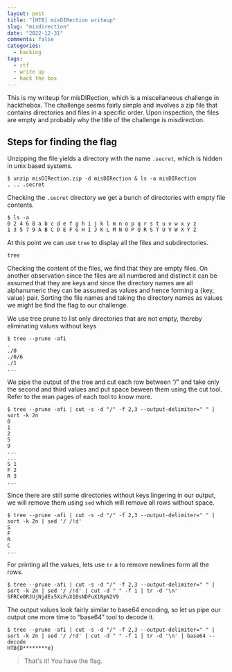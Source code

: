 ```yaml
---
layout: post
title: "[HTB] misDIRection writeup"
slug: "misdirection"
date: "2022-12-31"
comments: false
categories:
  - hacking
tags:
  - ctf
  - write up
  - hack the box
---
```


This is my writeup for misDIRection, which is a miscellaneous challenge in hackthebox. The challenge seems fairly simple and involves a zip file that contains directories and files in a specific order. Upon inspection, the files are empty and probably why the title of the challenge is misdirection.

## Steps for finding the flag

Unzipping the file yields a directory with the name ```.secret```, which is hidden in unix based systems.

```
$ unzip misDIRection.zip -d misDIRection & ls -a misDIRection
. .. .secret
```

Checking the ```.secret``` directory we get a bunch of directories with empty file contents.

```
$ ls -a
0 2 4 6 8 a b c d e f g h i j k l m n o p q r s t u v w x y z
1 3 5 7 9 A B C D E F G H I J K L M N O P Q R S T U V W X Y Z
```

At this point we can use ```tree``` to display all the files and subdirectories.

```
tree
```

Checking the content of the files, we find that they are empty files. On another observation since the files are all numbered and distinct it can be assumed that they are keys and since the directory names are all alphanumeric they can be assumed as values and hence forming a {key, value} pair.
Sorting the file names and taking the directory names as values we might be find the flag to our challenge.

We use tree prune to list only directories that are not empty, thereby eliminating values without keys

```
$ tree --prune -afi
.
./0
./0/6
./1
...
```
We pipe the output of the tree and cut each row between “/” and take only the second and third values and put space beween them using the cut tool. Refer to the man pages of each tool to know more.

```
$ tree --prune -afi | cut -s -d "/" -f 2,3 --output-delimiter=" " | sort -k 2n
0
1
2
5
9
...
...
S 1
F 2
R 3
...
```

Since there are still some directories without keys lingering in our output, we will remove them using ```sed``` which will remove all rows without space.

```
$ tree --prune -afi | cut -s -d "/" -f 2,3 --output-delimiter=" " | sort -k 2n | sed '/ /!d'
S
F
R
C
...
```

For printing all the values, lets use ```tr``` a to remove newlines form all the rows.

```
$ tree --prune -afi | cut -s -d "/" -f 2,3 --output-delimiter=" " | sort -k 2n | sed '/ /!d' | cut -d " " -f 1 | tr -d '\n'
SFRCe0RJUjNjdEx5XzFuX1BsNDFuX1NpN2V9
```

The output values look fairly similar to base64 encoding, so let us pipe our output one more time to “base64” tool to decode it.

```
$ tree --prune -afi | cut -s -d "/" -f 2,3 --output-delimiter=" " | sort -k 2n | sed '/ /!d' | cut -d " " -f 1 | tr -d '\n' | base64 --decode
HTB{D********e}
```

> That's it! You have the flag.






